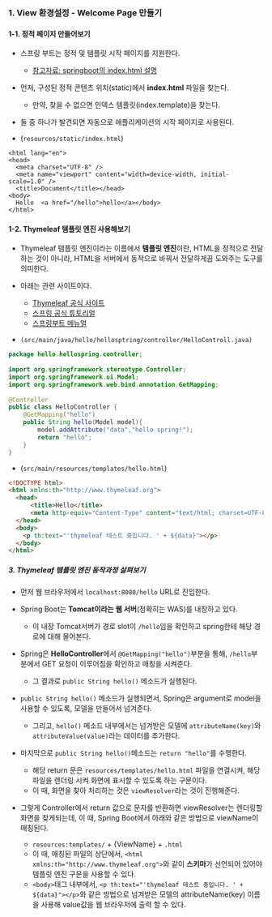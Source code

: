 ### 1. View 환경설정 - Welcome Page 만들기

#### 1-1. 정적 페이지 만들어보기

- 스프링 부트는 정적 및 템플릿 시작 페이지를 지원한다.  
	- [참고자료: springboot의 index.html 설명](https://docs.spring.io/spring-boot/docs/current/reference/html/web.html#web)  

- 먼저, 구성된 정적 콘텐츠 위치(static)에서 **index.html** 파일을 찾는다. 
	- 만약, 찾을 수 없으면 인덱스 템플릿(index.template)을 찾는다.  

- 둘 중 하나가 발견되면 자동으로 애플리케이션의 시작 페이지로 사용된다.  

- (`resources/static/index.html`)
```    
<html lang="en">  
<head>  
  <meta charset="UTF-8" />  
  <meta name="viewport" content="width=device-width, initial-scale=1.0" />  
  <title>Document</title></head>  
<body>  
  Hello  <a href="/hello">hello</a></body>  
</html>  
```


#### 1-2. Thymeleaf 템플릿 엔진 사용해보기

- Thymeleaf 템플릿 엔진이라는 이름에서 **템플릿 엔진**이란, HTML을 정적으로 전달하는 것이 아니라, HTML을 서버에서 동적으로 바꿔서 전달하게끔 도와주는 도구를 의미한다.

- 아래는 관련 사이트이다.
	- [Thymeleaf 공식 사이트](https://www.thymeleaf.org/)  
	- [스프링 공식 튜토리얼](https://spring.io/guides/gs/serving-web-content/)  
	- [스프링부트 메뉴얼](https://docs.spring.io/spring-boot/docs/2.3.1.RELEASE/reference/html/spring-boot-features.html#boot-features-spring-mvc-template-engines )

- `(src/main/java/hello/hellosptring/controller/HelloControll.java)`
```java
package hello.hellospring.controller;  
  
import org.springframework.stereotype.Controller;  
import org.springframework.ui.Model;  
import org.springframework.web.bind.annotation.GetMapping;  
   
@Controller  
public class HelloController {  
    @GetMapping("hello")    
    public String hello(Model model){
        model.addAttribute("data","hello spring!");
        return "hello";  
    }
}  
```  

- (`src/main/resources/templates/hello.html`)
```html
<!DOCTYPE html>   
<html xmlns:th="http://www.thymeleaf.org">  
  <head>
      <title>Hello</title>
	  <meta http-equiv="Content-Type" content="text/html; charset=UTF-8" />
  </head>  
  <body>  
    <p th:text="'thymeleaf 테스트 중입니다. ' + ${data}"></p>  
  </body>
</html>  
```  


##### 3. Thymeleaf 템플릿 엔진 동작과정 살펴보기

   - 먼저 웹 브라우저에서 `localhost:8080/hello` URL로 진입한다.

   - Spring Boot는 **Tomcat이라는 웹 서버**(정확히는 WAS)를 내장하고 있다.
	   - 이 내장 Tomcat서버가 경로 slot이 `/hello`임을 확인하고 spring한테 해당 경로에 대해 물어본다.  
   
   - Spring은 **HelloController**에서 `@GetMapping("hello")`부분을 통해, `/hello`부분에서 GET 요청이 이루어짐을 확인하고 매칭을 시켜준다. 
	   - 그 결과로 `public String hello()` 메소드가 실행된다.
   
   - `public String hello()` 메소드가 실행되면서, Spring은 argument로 model을 사용할 수 있도록, 모델을 만들어서 넘겨준다. 
	   - 그리고, `hello()` 메소드 내부에서는 넘겨받은 모델에 `attributeName(key)`와 `attributeValue(value)`라는 데이터를 추가한다.  
   
   - 마지막으로 `public String hello()`메소드는 `return "hello"`를 수행한다.
	   - 해당 return 문은 `resources/templates/hello.html` 파일을 연결시켜, 해당 파일을 렌더링 시켜 화면에 표시할 수 있도록 하는 구문이다. 
	   - 이 때, 화면을 찾아 처리하는 것은 `viewResolver`라는 것이 진행해준다.   
	
   - 그렇게 Controller에서 return 값으로 문자를 반환하면 viewResolver는 렌더링할 화면을 찾게되는데, 이 때, Spring Boot에서 아래와 같은 방법으로 viewName이 매칭된다.  
	   - `resources:templates/` + {ViewName} + `.html`
	   - 이 때, 매칭된 파일의 상단에서, `<html xmlns:th="http://www.thymeleaf.org">`와 같이 **스키마**가 선언되어 있어야 템플릿 엔진 구문을 사용할 수 있다.  
	   - `<body>`태그 내부에서, `<p th:text="'thymeleaf 테스트 중입니다. ' + ${data}"></p>`와 같은 방법으로 넘겨받은 모델의 attributeName(key) 이름을 사용해 value값을 웹 브라우저에 출력 할 수 있다.